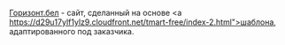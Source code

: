 <a href="https://evsveranichka.github.io/gorizont/index-2.html">Горизонт.бел</a> - сайт, сделанный на основе <a https://d29u17ylf1ylz9.cloudfront.net/tmart-free/index-2.html">шаблона</a>, адаптированного под заказчика.
 
